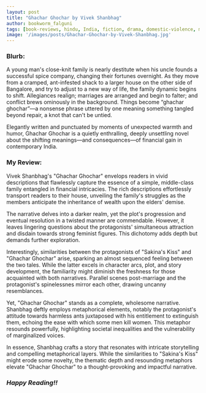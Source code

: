 ```yaml
---
layout: post
title: "Ghachar Ghochar by Vivek Shanbhag"
author: bookworm_falguni
tags: [book-reviews, hindu, India, fiction, drama, domestic-violence, murder, crime, discrimination, mental-health, feminism, habits, work, family, parents, partner]
image: '/images/posts/Ghachar-Ghochar-by-Vivek-Shanbhag.jpg'
---
```


### **Blurb:**
A young man's close-knit family is nearly destitute when his uncle founds a successful spice company, changing their fortunes overnight. As they move from a cramped, ant-infested shack to a larger house on the other side of Bangalore, and try to adjust to a new way of life, the family dynamic begins to shift. Allegiances realign; marriages are arranged and begin to falter; and conflict brews ominously in the background. Things become “ghachar ghochar”—a nonsense phrase uttered by one meaning something tangled beyond repair, a knot that can't be untied.

Elegantly written and punctuated by moments of unexpected warmth and humor, Ghachar Ghochar is a quietly enthralling, deeply unsettling novel about the shifting meanings—and consequences—of financial gain in contemporary India.


### **My Review:**
Vivek Shanbhag's "Ghachar Ghochar" envelops readers in vivid descriptions that flawlessly capture the essence of a simple, middle-class family entangled in financial intricacies. The rich descriptions effortlessly transport readers to their house, unveiling the family's struggles as the members anticipate the inheritance of wealth upon the elders' demise.

The narrative delves into a darker realm, yet the plot's progression and eventual resolution in a twisted manner are commendable. However, it leaves lingering questions about the protagonists' simultaneous attraction and disdain towards strong feminist figures. This dichotomy adds depth but demands further exploration.

Interestingly, similarities between the protagonists of "Sakina's Kiss" and "Ghachar Ghochar" arise, sparking an almost sequenced feeling between the two tales. While the latter excels in character arcs, plot, and story development, the familiarity might diminish the freshness for those acquainted with both narratives. Parallel scenes post-marriage and the protagonist's spinelessnes mirror each other, drawing uncanny resemblances.

Yet, "Ghachar Ghochar" stands as a complete, wholesome narrative. Shanbhag deftly employs metaphorical elements, notably the protagonist's attitude towards harmless ants juxtaposed with his entitlement to extinguish them, echoing the ease with which some men kill women. This metaphor resounds powerfully, highlighting societal inequalities and the vulnerability of marginalized voices.

In essence, Shanbhag crafts a story that resonates with intricate storytelling and compelling metaphorical layers. While the similarities to "Sakina's Kiss" might erode some novelty, the thematic depth and resounding metaphors elevate "Ghachar Ghochar" to a thought-provoking and impactful narrative.

### ***Happy Reading!!***
